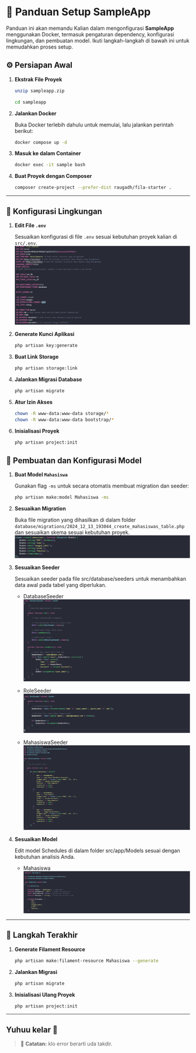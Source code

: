 # 🚀 Panduan Setup **SampleApp**

Panduan ini akan memandu Kalian dalam mengonfigurasi **SampleApp** menggunakan Docker, termasuk pengaturan dependency, konfigurasi lingkungan, dan pembuatan model. Ikuti langkah-langkah di bawah ini untuk memudahkan proses setup.

## ⚙️ Persiapan Awal

1. **Ekstrak File Proyek**  
   ```bash
   unzip sampleapp.zip
   ```

   ```bash
   cd sampleapp
   ```

2. **Jalankan Docker**
   
   Buka Docker terlebih dahulu untuk memulai, lalu jalankan perintah berikut:

   ```bash
   docker compose up -d
   ```

3. **Masuk ke dalam Container**
   ```bash
   docker exec -it sample bash
   ```

4. **Buat Proyek dengan Composer**
   ```bash
   composer create-project --prefer-dist raugadh/fila-starter .
   ```

---

## 🔧 Konfigurasi Lingkungan
1. **Edit File `.env`**
   
   Sesuaikan konfigurasi di file `.env` sesuai kebutuhan proyek kalian di `src/.env`.
   ![env](img/env.png)

2. **Generate Kunci Aplikasi**
   ```bash
   php artisan key:generate
   ```

3. **Buat Link Storage**
   ```bash
   php artisan storage:link
   ```

4. **Jalankan Migrasi Database**
   ```bash
   php artisan migrate
   ```

5. **Atur Izin Akses**
   ```bash
   chown -R www-data:www-data storage/*
   chown -R www-data:www-data bootstrap/*
   ```

6. **Inisialisasi Proyek**
   ```bash
   php artisan project:init
   ```

## 🧩 Pembuatan dan Konfigurasi Model

1. **Buat Model `Mahasiswa`**  
   
   Gunakan flag `-ms` untuk secara otomatis membuat migration dan seeder:

   ```bash
   php artisan make:model Mahasiswa -ms
   ```

2. **Sesuaikan Migration**
   
   Buka file migration yang dihasilkan di dalam folder `database/migrations/2024_12_13_193044_create_mahasiswas_table.php` dan sesuaikan skema sesuai kebutuhan proyek.
   ![table](img/table_mahasiswa.png)

3. **Sesuaikan Seeder**
   
   Sesuaikan seeder pada file src/database/seeders untuk menambahkan data awal pada tabel yang diperlukan.

   - DatabaseSeeder
   ![table](img/databaseSeeder.png)

   - RoleSeeder
   ![table](img/roleSeeder.png)

   - MahasiswaSeeder
   ![table](img/mahasiswaSeeder.png)



4. **Sesuaikan Model**
   
   Edit model Schedules di dalam folder src/app/Models sesuai dengan kebutuhan analisis Anda.
   - Mahasiswa
   ![table](img/modelMahasiswa.png)

---

## 🎉 Langkah Terakhir

1. **Generate Filament Resource**
   ```bash
   php artisan make:filament-resource Mahasiswa --generate
   ```

2. **Jalankan Migrasi**
   ```bash
   php artisan migrate
   ```

3. **Inisialisasi Ulang Proyek**
   ```bash
   php artisan project:init
   ```

---

## Yuhuu kelar 🎉

> :memo: **Catatan:** klo error berarti uda takdir.